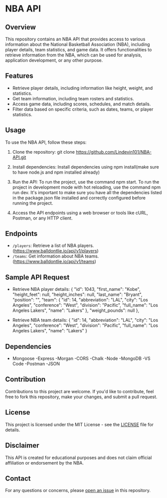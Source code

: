 # NBA API

## Overview
This repository contains an NBA API that provides access to various information about the National Basketball Association (NBA), including player details, team statistics, and game data. It offers functionalities to retrieve information from the NBA, which can be used for analysis, application development, or any other purpose.

## Features
- Retrieve player details, including information like height, weight, and statistics.
- Get team information, including team rosters and statistics.
- Access game data, including scores, schedules, and match details.
- Filter data based on specific criteria, such as dates, teams, or player statistics.

## Usage
To use the NBA API, follow these steps:

1. Clone the repository:
git clone https://github.com/Lindevin101/NBA-API.git
    

2. Install dependencies:
Install dependencies using npm install(make sure to have node.js and npm installed already)


3. Run the API:
To run the project, use the command npm start.
To run the project in development mode with hot reloading, use the command npm run dev.
It's important to make sure you have all the dependencies listed in the package.json file installed and correctly configured before running the project.

4. Access the API endpoints using a web browser or tools like cURL, Postman, or any HTTP client.

## Endpoints
- `/players`: Retrieve a list of NBA players.(https://www.balldontlie.io/api/v1/players)
- `/teams`: Get information about NBA teams.(https://www.balldontlie.io/api/v1/teams)

## Sample API Request
- Retrieve NBA player details:
{
      "id": 1043,
      "first_name": "Kobe",
      "height_feet": null,
      "height_inches": null,
      "last_name": "Bryant",
      "position": "",
      "team": {
        "id": 14,
        "abbreviation": "LAL",
        "city": "Los Angeles",
        "conference": "West",
        "division": "Pacific",
        "full_name": "Los Angeles Lakers",
        "name": "Lakers"
      },
      "weight_pounds": null
    },

- Retrieve NBA team details: 
{
  "id": 14,
  "abbreviation": "LAL",
  "city": "Los Angeles",
  "conference": "West",
  "division": "Pacific",
  "full_name": "Los Angeles Lakers",
  "name": "Lakers"
}


## Dependencies
- Mongoose
-Express
-Morgan
-CORS
-Chalk
-Node
-MongoDB
-VS Code
-Postman
-JSON

## Contribution
Contributions to this project are welcome. If you'd like to contribute, feel free to fork this repository, make your changes, and submit a pull request.

## License
This project is licensed under the MIT License - see the [LICENSE](LICENSE) file for details.

## Disclaimer
This API is created for educational purposes and does not claim official affiliation or endorsement by the NBA.

## Contact
For any questions or concerns, please [open an issue](https://github.com/Lindevin101/NBA-API/issues) in this repository.
